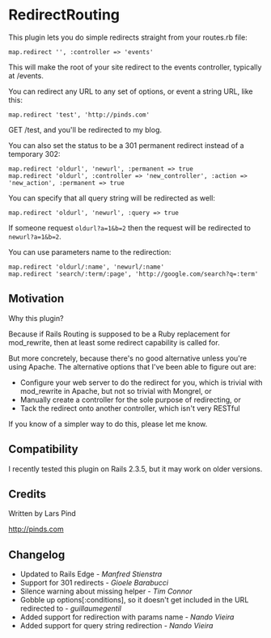 RedirectRouting
===============

This plugin lets you do simple redirects straight from your routes.rb file:

    map.redirect '', :controller => 'events'

This will make the root of your site redirect to the events controller, typically at /events.

You can redirect any URL to any set of options, or event a string URL, like this:

    map.redirect 'test', 'http://pinds.com'

GET /test, and you'll be redirected to my blog.

You can also set the status to be a 301 permanent redirect instead of a temporary 302:

    map.redirect 'oldurl', 'newurl', :permanent => true
    map.redirect 'oldurl', :controller => 'new_controller', :action => 'new_action', :permanent => true

You can specify that all query string will be redirected as well:

	map.redirect 'oldurl', 'newurl', :query => true

If someone request `oldurl?a=1&b=2` then the request will be redirected to `newurl?a=1&b=2`.

You can use parameters name to the redirection:

	map.redirect 'oldurl/:name', 'newurl/:name'
	map.redirect 'search/:term/:page', 'http://google.com/search?q=:term'

Motivation
----------

Why this plugin?

Because if Rails Routing is supposed to be a Ruby replacement for mod_rewrite, then at least some redirect capability is called for.

But more concretely, because there's no good alternative unless you're using Apache. The alternative options that I've been able to figure out are:

* Configure your web server to do the redirect for you, which is trivial with mod_rewrite in Apache, but not so trivial with Mongrel, or
* Manually create a controller for the sole purpose of redirecting, or
* Tack the redirect onto another controller, which isn't very RESTful

If you know of a simpler way to do this, please let me know.

Compatibility
-------------

I recently tested this plugin on Rails 2.3.5, but it may work on older versions.

Credits
-------

Written by Lars Pind

<http://pinds.com>

Changelog
---------
* Updated to Rails Edge - *Manfred Stienstra*
* Support for 301 redirects - *Gioele Barabucci*
* Silence warning about missing helper - *Tim Connor*
* Gobble up options[:conditions], so it doesn't get included in the URL redirected to - *guillaumegentil*
* Added support for redirection with params name - *Nando Vieira*
* Added support for query string redirection - *Nando Vieira*